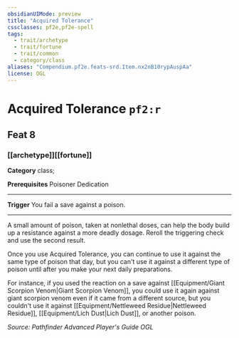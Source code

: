 ```yaml
---
obsidianUIMode: preview
title: "Acquired Tolerance"
cssclasses: pf2e,pf2e-spell
tags:
  - trait/archetype
  - trait/fortune
  - trait/common
  - category/class
aliases: "Compendium.pf2e.feats-srd.Item.nx2nB10rypAuspAa"
license: OGL
---
```

# Acquired Tolerance `pf2:r`
## Feat 8
### [[archetype]][[fortune]]

**Category** class; 



**Prerequisites** Poisoner Dedication
* * *
**Trigger** You fail a save against a poison.

* * *

A small amount of poison, taken at nonlethal doses, can help the body build up a resistance against a more deadly dosage. Reroll the triggering check and use the second result.

Once you use Acquired Tolerance, you can continue to use it against the same type of poison that day, but you can't use it against a different type of poison until after you make your next daily preparations.

For instance, if you used the reaction on a save against [[Equipment/Giant Scorpion Venom|Giant Scorpion Venom]], you could use it again against giant scorpion venom even if it came from a different source, but you couldn't use it against [[Equipment/Nettleweed Residue|Nettleweed Residue]], [[Equipment/Lich Dust|Lich Dust]], or another poison.

*Source: Pathfinder Advanced Player's Guide*
*OGL*